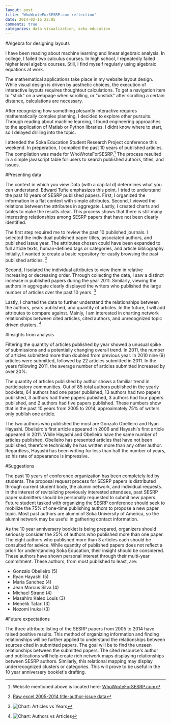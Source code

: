 ```yaml
---
layout: post
title: "WhoWroteForSESRP.com reflection"
date: 2014-02-16 22:05
comments: true
categories: data visualization, soka education
---
```

#Algebra for designing layouts

I have been reading about machine learning and linear algebraic analysis. In college, I failed two calculus courses. In high school, I repeatedly failed higher level algebra courses. Still, I find myself regularly using algebraic equations at work. 

The mathematical applications take place in my website layout design. While visual design is driven by aesthetic choices, the execution of interactive layouts requires thoughtout calculations. To get a navigation item to "stick" on a webpage when scrolling, or "unstick" after scrolling a certain distance, calculations are necessary.

After recognizing how something plesantly interactive requires mathematically complex planning, I decided to explore other pursuits. Through reading about machine learning, I found engineering approaches to the application of Matlab or Python libraries. I didnt know where to start, so I delayed drilling into the topic.

I attended the Soka Education Student Research Project conference this weekend. In preperation, I compiled the past 10 years of published articles. The compilation was made for WhoWroteForSESRP.[^1] The process resulted in a simple javascript table for users to search published authors, titles, and issues.

#Presenting data

The context in which you view Data (with a capital d) determines what you can understand. Edward Tufte emphasizes this point. I tried to understand the past 10 years of SESRP published papers. First, I organized the information in a flat context with simple attributes. Second, I viewed the relations between the attributes in aggregate. Lastly, I created charts and tables to make the results clear. This process shows that there is still many interesting relationships among SESRP papers that have not been clearly identified. 

The first step required  me to review the past 10 published journals. I selected the individual published paper titles, associated authors, and published issue year. The attributes chosen could have been expanded to full article texts, human-defined tags or categories, and article bibliography. Initially, I wanted to create a basic repository for easily browsing the past published articles. [^2]

Second, I isolated the individual attributes to view them in relative increasing or decreasing order. Through collecting the data, I saw a distinct increase in published papers during the year 2011. Similarly, viewing the authors in aggregate clearly displayed the writers who published the large number of articles over the past 10 years. [^3]

Lastly, I charted the data to further understand the relationships between the authors, years published, and quantity of articles. In the future, I will add attributes to compare against. Mainly, I am interested in charting network relationships between cited articles, cited authors, and unrecognized topic driven clusters. [^4]

#Insights from analysis

Filtering the quantity of articles published by year showed a unusual spike of submissions and a potentially changing overall trend. In 2011, the number of articles submitted more than doubled from previous year. In 2010 nine (9) articles were submitted, followed by 22 articles submitted in 2011. In the years following 2011, the average number of articles submitted increased by over 20%. 

The quantity of articles published by author shows a familiar trend in participatory communities. Out of 85 total authors published in the yearly booklets, 64 authors had one paper published, 13 authors had two papers published, 3 authors had three papers pubished, 3 authors had four papers published, and 2 authors had five papers published. These numbers show that in the past 10 years from 2005 to 2014, approximately 75% of writers only publish one article. 

The two authors who published the most are Gonzalo Obelleiro and Ryan Hayashi. Obelleiro's first article appeared in 2006 and Hayashi's first article appeared in 2011. While Hayashi and Obelleiro have the same number of articles published, Obelleiro has presented articles that have not been published, therefore technically he has written more than any other author. Regardless, Hayashi has been writing for less than half the number of years, so his rate of appearance is impressive.

#Suggestions

The past 10 years of conference organization has been completely led by students. The proposal request process for SESRP papers is distributed through current student body, the alumni network, and individual requests. In the interest of revitalizing previously interested attendees, past SESRP paper submitters should be personally requested to submit new papers. Future student tasked with organizing the SESRP conference should seek to mobilize the 75% of one-time publishing authors to propose a new paper topic. Most past authors are alumni of Soka University of America, so the alumni network may be useful in gathering contact information.

As the 10 year anniversery booklet is being prepared, organizers should seriously consider the 25% of authors who published more than one paper. The eight authors who published more than 3 articles each should be consulted for advice. While quantity of published papers does not reflect a priori for understanding Soka Education, their insight should be considered. These authors have shown personal interest through their multi-year commitment. These authors, from most published to least, are: 

- Gonzalo Obelleiro (5) 
- Ryan Hayashi (5) 
- Maria Sanchez (4)
- Jean Marcus Silva (4) 
- Michael Strand (4)
- Masahiro Kaleo Louis (3) 
- Menelik Tafari (3) 
- Nozomi Inukai (3)

#Future expectations

The three attribute listing of the SESRP papers from 2005 to 2014 have raised positive results. This method of organizing information and finding relationships will be further applied to understand the relationships between sources cited in submitted papers. The goal will be to find the unseen relationships between the submitted papers. The cited resource's author and publications will help create rich network maps displaying relationships between SESRP authors. Similarly, this relational mapping may display underrecognized clusters or categories. This will prove to be useful in the 10 year anniversery booklet's drafting.

[^1]: Website mentioned above is located here: [WhoWroteForSESRP.com](http://whowroteforsesrp.com)

[^2]: [Raw excel 2005-2014 title-author-issue data](http://a.lkb.cc/raw-SESRP-10-year-data)

[^3]: ![Chart: Articles vs Years](https://s3.amazonaws.com/LKBG-TG/blog/chart-articles-year.png)

[^4]: ![Chart: Authors vs Articles](https://s3.amazonaws.com/LKBG-TG/blog/chart-authors-articles.png)
